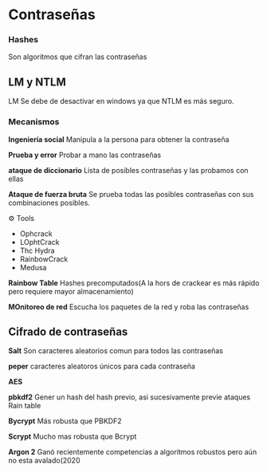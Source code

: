  # Contraseñas
 
 ### Hashes
 
 Son algoritmos que cifran las contraseñas
 
 ## LM y NTLM
 
 LM Se debe de desactivar en windows ya que NTLM es más seguro.
 
 ### Mecanismos
 
 **Ingeniería social** Manipula a la persona para obtener la contraseña
 
 **Prueba y error** Probar a mano las contraseñas
 
 **ataque de diccionario** Lista de posibles contraseñas y las probamos con ellas
 
 **Ataque de fuerza bruta** Se prueba todas las posibles contraseñas con sus combinaciones posibles.
 
 ⚙️ Tools
 
 - Ophcrack
 - LOphtCrack
 - Thc Hydra
 - RainbowCrack
 - Medusa

**Rainbow Table** Hashes precomputados(A la hors de crackear es más rápido pero requiere mayor almacenamiento)

**MOnitoreo de red** Escucha los paquetes de la red y roba las contraseñas

## Cifrado de contraseñas

**Salt** Son caracteres aleatorios comun para todos las contraseñas

**peper** caracteres aleatoros únicos para cada contraseña

**AES**

**pbkdf2** Gener un hash del hash previo, asi sucesivamente previe ataques Rain table

**Bycrypt** Más robusta que PBKDF2

**Scrypt** Mucho mas robusta que Bcrypt

**Argon 2** Ganó recientemente competencias a algoritmos robustos pero aún no esta avalado(2020
